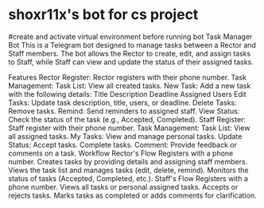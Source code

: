 # shoxr11x's bot for cs project
#create and activate virtual environment before running bot 
Task Manager Bot
This is a Telegram bot designed to manage tasks between a Rector and Staff members. The bot allows the Rector to create, edit, and assign tasks to Staff, while Staff can view and update the status of their assigned tasks.

Features
Rector
     Register: Rector registers with their phone number.
Task Management:
Task List: View all created tasks.
New Task: Add a new task with the following details:
Title
Description
Deadline
Assigned Users
Edit Tasks:
Update task description, title, users, or deadline.
Delete Tasks: Remove tasks.
Remind: Send reminders to assigned staff.
View Status: Check the status of the task (e.g., Accepted, Completed).
Staff
Register: Staff register with their phone number.
Task Management:
Task List: View all assigned tasks.
My Tasks: View and manage personal tasks.
Update Status:
Accept tasks.
Complete tasks.
Comment: Provide feedback or comments on a task.
Workflow
Rector's Flow
Registers with a phone number.
Creates tasks by providing details and assigning staff members.
Views the task list and manages tasks (edit, delete, remind).
Monitors the status of tasks (Accepted, Completed, etc.).
Staff's Flow
Registers with a phone number.
Views all tasks or personal assigned tasks.
Accepts or rejects tasks.
Marks tasks as completed or adds comments for clarification.


